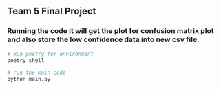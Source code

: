 ## Team 5 Final Project


### Running the code it will get the plot for confusion matrix plot and also store the low confidence data into new csv file. 

```bash
# Run poetry for environment
poetry shell

# run the main code
python main.py
```
